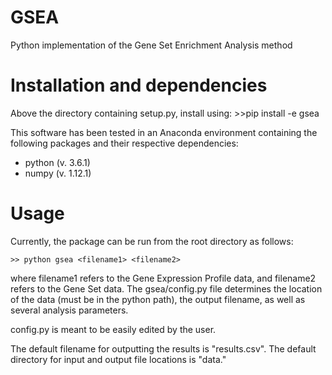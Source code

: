 # GSEA
Python implementation of the Gene Set Enrichment Analysis method

# Installation and dependencies
Above the directory containing setup.py, install using:
    >>pip install -e gsea

This software has been tested in an Anaconda environment containing the 
following packages and their respective dependencies:
- python (v. 3.6.1)
- numpy (v. 1.12.1)

# Usage
Currently, the package can be run from the root directory as follows:

    >> python gsea <filename1> <filename2>
    
where filename1 refers to the Gene Expression Profile data, and filename2 refers
to the Gene Set data. 
The gsea/config.py file determines the location of the data (must be in the 
python path), the output filename, as well as several analysis parameters. 

config.py is meant to be easily edited by the user. 

The default filename for outputting the results is "results.csv". 
The default directory for input and output file locations is "data." 
